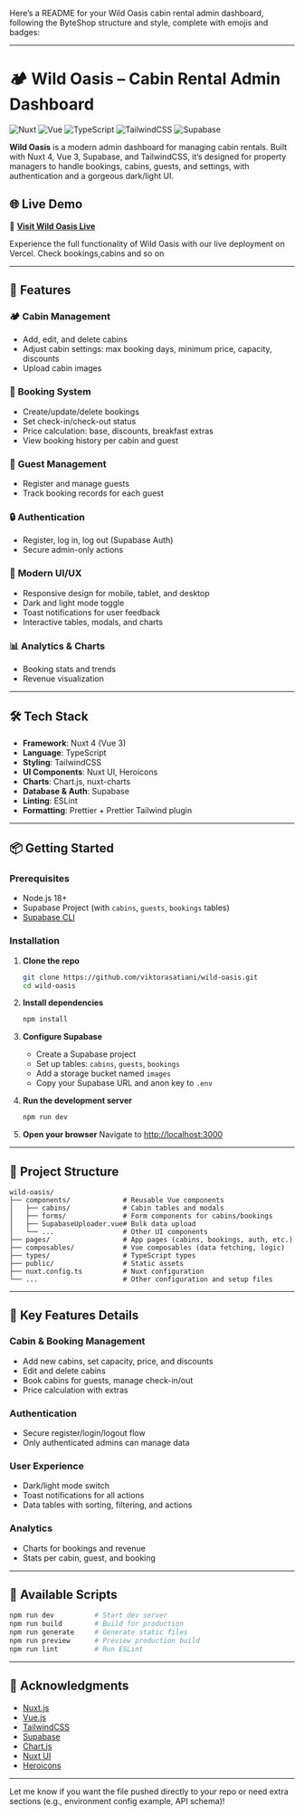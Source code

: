Here’s a README for your Wild Oasis cabin rental admin dashboard, following the ByteShop structure and style, complete with emojis and badges:

---

# 🏕️ Wild Oasis – Cabin Rental Admin Dashboard

![Nuxt](https://img.shields.io/badge/Nuxt-4.0.1-00DC82?logo=nuxt.js)
![Vue](https://img.shields.io/badge/Vue-3.5.16-4FC08D?logo=vue.js)
![TypeScript](https://img.shields.io/badge/TypeScript-5.8.3-blue?logo=typescript)
![TailwindCSS](https://img.shields.io/badge/TailwindCSS-4.1.8-38bdf8?logo=tailwindcss)
![Supabase](https://img.shields.io/badge/Supabase-2.50.0-3ECF8E?logo=supabase)

**Wild Oasis** is a modern admin dashboard for managing cabin rentals. Built with Nuxt 4, Vue 3, Supabase, and TailwindCSS, it’s designed for property managers to handle bookings, cabins, guests, and settings, with authentication and a gorgeous dark/light UI.

## 🌐 **Live Demo**

🔗 **[Visit Wild Oasis Live](https://wild-oasis-j2dz.vercel.app/)**

Experience the full functionality of Wild Oasis with our live deployment on Vercel. Check bookings,cabins and so on


---

## 🚀 Features

### 🏕️ **Cabin Management**
- Add, edit, and delete cabins
- Adjust cabin settings: max booking days, minimum price, capacity, discounts
- Upload cabin images

### 📅 **Booking System**
- Create/update/delete bookings
- Set check-in/check-out status
- Price calculation: base, discounts, breakfast extras
- View booking history per cabin and guest

### 👤 **Guest Management**
- Register and manage guests
- Track booking records for each guest

### 🔒 **Authentication**
- Register, log in, log out (Supabase Auth)
- Secure admin-only actions

### 🎨 **Modern UI/UX**
- Responsive design for mobile, tablet, and desktop
- Dark and light mode toggle
- Toast notifications for user feedback
- Interactive tables, modals, and charts

### 📊 **Analytics & Charts**
- Booking stats and trends
- Revenue visualization

---

## 🛠️ Tech Stack

- **Framework**: Nuxt 4 (Vue 3)
- **Language**: TypeScript
- **Styling**: TailwindCSS
- **UI Components**: Nuxt UI, Heroicons
- **Charts**: Chart.js, nuxt-charts
- **Database & Auth**: Supabase
- **Linting**: ESLint
- **Formatting**: Prettier + Prettier Tailwind plugin

---

## 📦 Getting Started

### **Prerequisites**
- Node.js 18+
- Supabase Project (with `cabins`, `guests`, `bookings` tables)
- [Supabase CLI](https://supabase.com/docs/guides/cli)

### **Installation**

1. **Clone the repo**
   ```bash
   git clone https://github.com/viktorasatiani/wild-oasis.git
   cd wild-oasis
   ```

2. **Install dependencies**
   ```bash
   npm install
   ```

3. **Configure Supabase**
   - Create a Supabase project
   - Set up tables: `cabins`, `guests`, `bookings`
   - Add a storage bucket named `images`
   - Copy your Supabase URL and anon key to `.env`

4. **Run the development server**
   ```bash
   npm run dev
   ```

5. **Open your browser**
   Navigate to [http://localhost:3000](http://localhost:3000)

---

## 📁 Project Structure

```
wild-oasis/
├── components/             # Reusable Vue components
│   ├── cabins/             # Cabin tables and modals
│   ├── forms/              # Form components for cabins/bookings
│   ├── SupabaseUploader.vue# Bulk data upload
│   └── ...                 # Other UI components
├── pages/                  # App pages (cabins, bookings, auth, etc.)
├── composables/            # Vue composables (data fetching, logic)
├── types/                  # TypeScript types
├── public/                 # Static assets
├── nuxt.config.ts          # Nuxt configuration
└── ...                     # Other configuration and setup files
```

---

## 🎯 Key Features Details

### **Cabin & Booking Management**
- Add new cabins, set capacity, price, and discounts
- Edit and delete cabins
- Book cabins for guests, manage check-in/out
- Price calculation with extras

### **Authentication**
- Secure register/login/logout flow
- Only authenticated admins can manage data

### **User Experience**
- Dark/light mode switch
- Toast notifications for all actions
- Data tables with sorting, filtering, and actions

### **Analytics**
- Charts for bookings and revenue
- Stats per cabin, guest, and booking

---

## 🚦 Available Scripts

```bash
npm run dev          # Start dev server
npm run build        # Build for production
npm run generate     # Generate static files
npm run preview      # Preview production build
npm run lint         # Run ESLint
```

---

## 🙏 Acknowledgments

- [Nuxt.js](https://nuxt.com/)
- [Vue.js](https://vuejs.org/)
- [TailwindCSS](https://tailwindcss.com/)
- [Supabase](https://supabase.com/)
- [Chart.js](https://www.chartjs.org/)
- [Nuxt UI](https://ui.nuxt.com/)
- [Heroicons](https://heroicons.com/)

---

Let me know if you want the file pushed directly to your repo or need extra sections (e.g., environment config example, API schema)!
